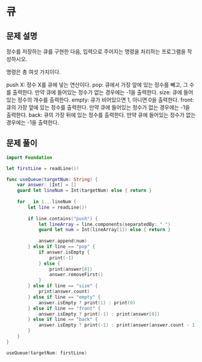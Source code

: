 # 큐
## 문제 설명
정수를 저장하는 큐를 구현한 다음, 입력으로 주어지는 명령을 처리하는 프로그램을 작성하시오.

명령은 총 여섯 가지이다.

push X: 정수 X를 큐에 넣는 연산이다.
pop: 큐에서 가장 앞에 있는 정수를 빼고, 그 수를 출력한다. 만약 큐에 들어있는 정수가 없는 경우에는 -1을 출력한다.
size: 큐에 들어있는 정수의 개수를 출력한다.
empty: 큐가 비어있으면 1, 아니면 0을 출력한다.
front: 큐의 가장 앞에 있는 정수를 출력한다. 만약 큐에 들어있는 정수가 없는 경우에는 -1을 출력한다.
back: 큐의 가장 뒤에 있는 정수를 출력한다. 만약 큐에 들어있는 정수가 없는 경우에는 -1을 출력한다.


## 문제 풀이

```swift
import Foundation

let firstLine = readLine()!

func useQueue(targetNum: String) {
    var answer: [Int] = []
    guard let lineNum = Int(targetNum) else { return }
    
    for _ in 1...lineNum {
        let line = readLine()!
        
        if line.contains("push") {
            let lineArray = line.components(separatedBy: " ")
            guard let num = Int(lineArray[1]) else { return }
            
            answer.append(num)
        } else if line == "pop" {
            if answer.isEmpty {
                print(-1)
            } else {
                print(answer[0])
                answer.removeFirst()
            }
        } else if line == "size" {
            print(answer.count)
        } else if line == "empty" {
            answer.isEmpty ? print(1) : print(0)
        } else if line == "front" {
            answer.isEmpty ? print(-1) : print(answer[0])
        } else if line == "back" {
            answer.isEmpty ? print(-1) : print(answer[answer.count - 1])
        }
    }
}

useQueue(targetNum: firstLine)

```

